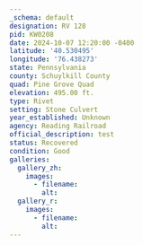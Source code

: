 ```yaml
---
_schema: default
designation: RV 128
pid: KW0208
date: 2024-10-07 12:20:00 -0400
latitude: '40.530495'
longitude: '76.438273'
state: Pennsylvania
county: Schuylkill County
quad: Pine Grove Quad
elevation: 495.00 ft.
type: Rivet
setting: Stone Culvert
year_established: Unknown
agency: Reading Railroad
official_description: test
status: Recovered
condition: Good
galleries:
  gallery_zh:
    images:
      - filename:
        alt:
  gallery_r:
    images:
      - filename:
        alt:
---
```

